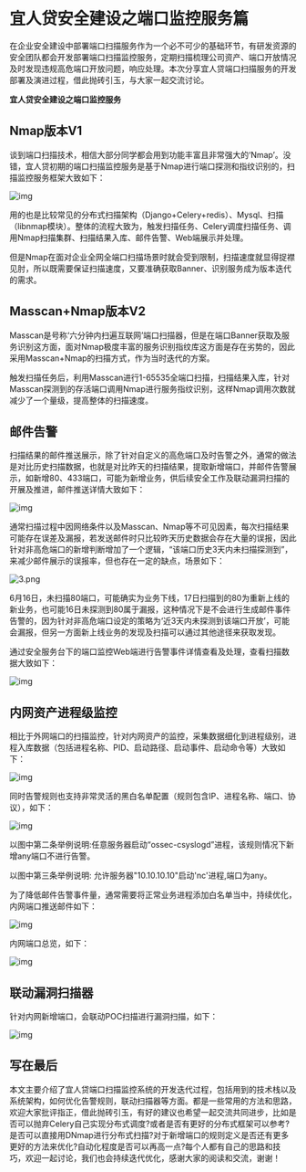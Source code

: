 # 宜人贷安全建设之端口监控服务篇

在企业安全建设中部署端口扫描服务作为一个必不可少的基础环节，有研发资源的安全团队都会开发部署端口扫描监控服务，定期扫描梳理公司资产、端口开放情况及时发现违规高危端口开放问题，响应处理。本次分享宜人贷端口扫描服务的开发部署及演进过程，借此抛砖引玉，与大家一起交流讨论。

**宜人贷安全建设之端口监控服务**

## ​**Nmap版本V1**

谈到端口扫描技术，相信大部分同学都会用到功能丰富且非常强大的‘Nmap’。没错，宜人贷初期的端口扫描监控服务是基于Nmap进行端口探测和指纹识别的，扫描监控服务框架大致如下：

![img](https://mmbiz.qpic.cn/mmbiz_png/hffEXs58PDvYvR15Lq6Ekoqj44KIPpasB6YtJvlEJacwSiaLjP8tgZCia12q3nn4grhGb8zeq4Y5KjWZ51EV5xJQ/640?wx_fmt=png&tp=webp&wxfrom=5&wx_lazy=1&wx_co=1)

用的也是比较常见的分布式扫描架构（Django+Celery+redis）、Mysql、扫描（libnmap模块）。整体的流程大致为，触发扫描任务、Celery调度扫描任务、调用Nmap扫描集群、扫描结果入库、邮件告警、Web端展示并处理。

但是Nmap在面对企业全网全端口扫描场景时就会受到限制，扫描速度就显得捉襟见肘，所以既需要保证扫描速度，又要准确获取Banner、识别服务成为版本迭代的需求。

## **Masscan+Nmap版本V2**

Masscan是号称‘六分钟内扫遍互联网’端口扫描器，但是在端口Banner获取及服务识别这方面，面对Nmap极度丰富的服务识别指纹库这方面是存在劣势的，因此采用Masscan+Nmap的扫描方式，作为当时迭代的方案。

触发扫描任务后，利用Masscan进行1-65535全端口扫描，扫描结果入库，针对Masscan探测到的存活端口调用Nmap进行服务指纹识别，这样Nmap调用次数就减少了一个量级，提高整体的扫描速度。

## **邮件告警**

扫描结果的邮件推送展示，除了针对自定义的高危端口及时告警之外，通常的做法是对比历史扫描数据，也就是对比昨天的扫描结果，提取新增端口，并邮件告警展示，如新增80、433端口，可能为新增业务，供后续安全工作及联动漏洞扫描的开展及推进，邮件推送详情大致如下：

![img](https://mmbiz.qpic.cn/mmbiz_png/hffEXs58PDvYvR15Lq6Ekoqj44KIPpasE2q1LdNRBtcYGMVI8ibGRPicxjXTYd012rAwNvSA44nqlZfmyYS89DUA/640?wx_fmt=png&tp=webp&wxfrom=5&wx_lazy=1&wx_co=1)



通常扫描过程中因网络条件以及Masscan、Nmap等不可见因素，每次扫描结果可能存在误差及漏报，若发送邮件时只比较昨天历史数据会存在大量的误报，因此针对非高危端口的新增判断增加了一个逻辑，“该端口历史3天内未扫描探测到”，来减少邮件展示的误报率，但也存在一定的缺点，场景如下：

![3.png](https://image.3001.net/images/20180522/15269584227253.png!small)

6月16日，未扫描80端口，可能确实为业务下线，17日扫描到的80为重新上线的新业务，也可能16日未探测到80属于漏报，这种情况下是不会进行生成邮件事件告警的，因为针对非高危端口设定的策略为‘近3天内未探测到该端口开放’，可能会漏报，但另一方面新上线业务的发现及扫描可以通过其他途径来获取发现。

通过安全服务台下的端口监控Web端进行告警事件详情查看及处理，查看扫描数据大致如下：

![img](https://mmbiz.qpic.cn/mmbiz_png/hffEXs58PDvYvR15Lq6Ekoqj44KIPpasvVBI2lPy1CyDVG1ckPLG0pTz6LR1wW1hicvqTfgraNIaFPmDuWhxneQ/640?wx_fmt=png&tp=webp&wxfrom=5&wx_lazy=1&wx_co=1)

## **内网资产进程级监控**

相比于外网端口的扫描监控，针对内网资产的监控，采集数据细化到进程级别，进程入库数据（包括进程名称、PID、启动路径、启动事件、启动命令等）大致如下：



![img](https://mmbiz.qpic.cn/mmbiz_png/hffEXs58PDvYvR15Lq6Ekoqj44KIPpasYV9Yzj0b0TduGC296kpyauaic2x2NYicLylj7Gee8VOK61IKjzX3v6qA/640?wx_fmt=png&tp=webp&wxfrom=5&wx_lazy=1&wx_co=1)

同时告警规则也支持非常灵活的黑白名单配置（规则包含IP、进程名称、端口、协议），如下：

![img](https://mmbiz.qpic.cn/mmbiz_png/hffEXs58PDvYvR15Lq6Ekoqj44KIPpaskLMer3YVv93qnXt5DmyafFyQ7LrhWP6Pp5EQvRlhy4P9naUoOB1pDw/640?wx_fmt=png&tp=webp&wxfrom=5&wx_lazy=1&wx_co=1)

以图中第二条举例说明:任意服务器启动“ossec-csyslogd”进程，该规则情况下新增any端口不进行告警。

以图中第三条举例说明: 允许服务器"10.10.10.10"启动'nc'进程,端口为any。

为了降低邮件告警事件量，通常需要将正常业务进程添加白名单当中，持续优化，内网端口推送邮件如下：

![img](https://mmbiz.qpic.cn/mmbiz_png/hffEXs58PDvYvR15Lq6Ekoqj44KIPpas8LcMuc74LVXgwTEicppKozs7p9cFGF8lxhQYAPkuv58FWH6FAgD3uibQ/640?wx_fmt=png&tp=webp&wxfrom=5&wx_lazy=1&wx_co=1)



内网端口总览，如下：

![img](https://mmbiz.qpic.cn/mmbiz_png/hffEXs58PDvYvR15Lq6Ekoqj44KIPpas68CYNGRp9WIeNVDUqLqG9K4thmUHAvuytG2SWNCR9Y0SEwG6hLRxMA/640?wx_fmt=png&tp=webp&wxfrom=5&wx_lazy=1&wx_co=1)

## **联动漏洞扫描器**

针对内网新增端口，会联动POC扫描进行漏洞扫描，如下：

![img](https://mmbiz.qpic.cn/mmbiz_png/hffEXs58PDvYvR15Lq6Ekoqj44KIPpasU0ptX5GXgiaDwzNcAH2F1M6lZwIwtCW3MoqC9e8YtylRUqic8waqkS0Q/640?wx_fmt=png&tp=webp&wxfrom=5&wx_lazy=1&wx_co=1)

## **写在最后**

本文主要介绍了宜人贷端口扫描监控系统的开发迭代过程，包括用到的技术栈以及系统架构，如何优化告警规则，联动扫描器等方面。都是一些常用的方法和思路，欢迎大家批评指正，借此抛砖引玉，有好的建议也希望一起交流共同进步，比如是否可以抛弃Celery自己实现分布式调度?或者是否有更好的分布式框架可以参考?是否可以直接用DNmap进行分布式扫描?对于新增端口的规则定义是否还有更多更好的方法来优化?自动化程度是否可以再高一点?每个人都有自己的思路和技巧，欢迎一起讨论，我们也会持续迭代优化，感谢大家的阅读和交流，谢谢！